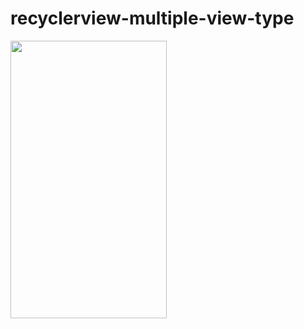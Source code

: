 # recyclerview-multiple-view-type

<img src="https://raw.githubusercontent.com/hasancse91/recyclerview-multiple-view-type/master/data/Screenshot.png" width="250" height="444" />

